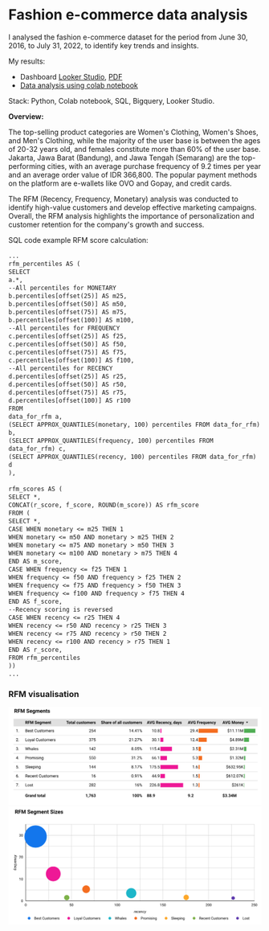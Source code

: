 # Fashion e-commerce data analysis
I analysed the fashion e-commerce dataset for the period from June 30, 2016, to July 31, 2022, to identify key trends and insights. 

My results:
- Dashboard [Looker Studio](https://lookerstudio.google.com/s/sz8iHaF3ZJM), [PDF](https://github.com/uzhegovaelena/ecommerce_analysis/blob/main/Fashion_e-commerce_analysis.pdf)
- [Data analysis using colab notebook](https://github.com/uzhegovaelena/ecommerce_analysis/blob/main/e_commerce.ipynb)

Stack: Python, Colab notebook, SQL, Bigquery, Looker Studio.

**Overview:**

The top-selling product categories are Women's Clothing, Women's Shoes, and Men's Clothing, while the majority of the user base is between the ages of 20-32 years old, and females constitute more than 60% of the user base. Jakarta, Jawa Barat (Bandung), and Jawa Tengah (Semarang) are the top-performing cities, with an average purchase frequency of 9.2 times per year and an average order value of IDR 366,800. The popular payment methods on the platform are e-wallets like OVO and Gopay, and credit cards.

The RFM (Recency, Frequency, Monetary) analysis was conducted to identify high-value customers and develop effective marketing campaigns. Overall, the RFM analysis highlights the importance of personalization and customer retention for the company's growth and success.



SQL code example RFM score calculation:
```
...
rfm_percentiles AS (
SELECT
a.*,
--All percentiles for MONETARY
b.percentiles[offset(25)] AS m25,
b.percentiles[offset(50)] AS m50,
b.percentiles[offset(75)] AS m75,
b.percentiles[offset(100)] AS m100,
--All percentiles for FREQUENCY
c.percentiles[offset(25)] AS f25,
c.percentiles[offset(50)] AS f50,
c.percentiles[offset(75)] AS f75,
c.percentiles[offset(100)] AS f100,
--All percentiles for RECENCY
d.percentiles[offset(25)] AS r25,
d.percentiles[offset(50)] AS r50,
d.percentiles[offset(75)] AS r75,
d.percentiles[offset(100)] AS r100
FROM
data_for_rfm a,
(SELECT APPROX_QUANTILES(monetary, 100) percentiles FROM data_for_rfm) b,
(SELECT APPROX_QUANTILES(frequency, 100) percentiles FROM data_for_rfm) c,
(SELECT APPROX_QUANTILES(recency, 100) percentiles FROM data_for_rfm) d
),

rfm_scores AS (
SELECT *,
CONCAT(r_score, f_score, ROUND(m_score)) AS rfm_score
FROM (
SELECT *,
CASE WHEN monetary <= m25 THEN 1
WHEN monetary <= m50 AND monetary > m25 THEN 2
WHEN monetary <= m75 AND monetary > m50 THEN 3
WHEN monetary <= m100 AND monetary > m75 THEN 4
END AS m_score,
CASE WHEN frequency <= f25 THEN 1
WHEN frequency <= f50 AND frequency > f25 THEN 2
WHEN frequency <= f75 AND frequency > f50 THEN 3
WHEN frequency <= f100 AND frequency > f75 THEN 4
END AS f_score,
--Recency scoring is reversed
CASE WHEN recency <= r25 THEN 4
WHEN recency <= r50 AND recency > r25 THEN 3
WHEN recency <= r75 AND recency > r50 THEN 2
WHEN recency <= r100 AND recency > r75 THEN 1
END AS r_score,
FROM rfm_percentiles
))
...

```
### RFM visualisation
![Link](https://github.com/uzhegovaelena/ecommerce_analysis/blob/main/RFM%20table.png)
![Link](https://github.com/uzhegovaelena/ecommerce_analysis/blob/main/RFM%20analysis.png)

